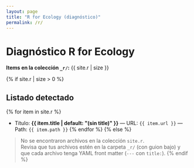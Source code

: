 ```yaml
---
layout: page
title: "R for Ecology (diagnóstico)"
permalink: /r/
---
```


# Diagnóstico R for Ecology

**Items en la colección `_r/`:** {{ site.r | size }}

{% if site.r | size > 0 %}
## Listado detectado
{% for item in site.r %}
- Título: **{{ item.title | default: "(sin title)" }}** — URL: `{{ item.url }}` — Path: `{{ item.path }}`
{% endfor %}
{% else %}
> No se encontraron archivos en la colección `site.r`.  
> Revisa que tus archivos estén en la carpeta `_r/` (con guion bajo) y que cada archivo tenga YAML front matter (`---` con `title:`).
{% endif %}
